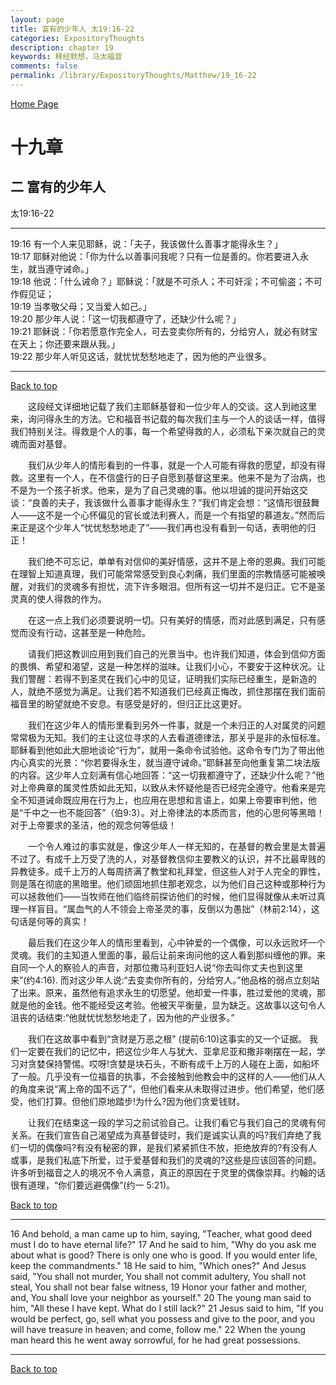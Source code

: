 ```yaml
---
layout: page
title: 富有的少年人 太19:16-22
categories: ExpositoryThoughts
description: chapter 19
keywords: 释经默想，马太福音
comments: false
permalink: /library/ExpositoryThoughts/Matthew/19_16-22
---
```

[ Home Page ]({{site.baseurl}}/index) <br>

<a name="0"></a>
# 十九章 

## 二 富有的少年人

太19:16-22

***

19:16 有一个人来见耶稣，说：「夫子，我该做什么善事才能得永生？」<br>
19:17 耶稣对他说：「你为什么以善事问我呢？只有一位是善的。你若要进入永生，就当遵守诫命。」<br>
19:18 他说：「什么诫命？」耶稣说：「就是不可杀人；不可奸淫；不可偷盗；不可作假见证；<br>
19:19 当孝敬父母；又当爱人如己。」<br>
19:20 那少年人说：「这一切我都遵守了，还缺少什么呢？」<br>
19:21 耶稣说：「你若愿意作完全人，可去变卖你所有的，分给穷人，就必有财宝在天上；你还要来跟从我。」<br>
19:22 那少年人听见这话，就忧忧愁愁地走了，因为他的产业很多。<br>

***

[Back to top](#0)

&emsp;&emsp;这段经文详细地记载了我们主耶稣基督和一位少年人的交谈。这人到祂这里来，询问得永生的方法。它和福音书记载的每次我们主与一个人的谈话一样，值得我们特别关注。得救是个人的事，每一个希望得救的人，必须私下亲次就自己的灵魂而面对基督。

&emsp;&emsp;我们从少年人的情形看到的一件事，就是一个人可能有得救的愿望，却没有得救。这里有一个人，在不信盛行的日子自愿到基督这里来。他来不是为了治病，也不是为一个孩子祈求。他来，是为了自己灵魂的事。他以坦诚的提问开始这交谈：“良善的夫子，我该做什么善事才能得永生？”我们肯定会想：“这情形很鼓舞人——这不是一个心怀偏见的官长或法利赛人，而是一个有指望的慕道友。”然而后来正是这个少年人“忧忧愁愁地走了”——我们再也没有看到一句话，表明他的归正！

&emsp;&emsp;我们绝不可忘记，单单有对信仰的美好情感，这并不是上帝的恩典。我们可能在理智上知道真理，我们可能常常感受到良心刺痛，我们里面的宗教情感可能被唤醒，对我们的灵魂多有担忧，流下许多眼泪。但所有这一切并不是归正。它不是圣灵真的使人得救的作为。

&emsp;&emsp;在这一点上我们必须要说明一切。只有美好的情感，而对此感到满足，只有感觉而没有行动，这甚至是一种危险。

&emsp;&emsp;请我们把这教训应用到我们自己的光景当中。也许我们知道，体会到信仰方面的畏惧、希望和渴望，这是一种怎样的滋味。让我们小心，不要安于这种状况。让我们警醒：若得不到圣灵在我们心中的见证，证明我们实际已经重生，是新造的人，就绝不感觉为满足。让我们若不知道我们已经真正悔改，抓住那摆在我们面前福音里的盼望就绝不安息。有感受是好的，但归正比这更好。

&emsp;&emsp;我们在这少年人的情形里看到另外一件事，就是一个未归正的人对属灵的问题常常极为无知。我们的主让这位寻求的人去看道德律法，那关乎是非的永恒标准。耶稣看到他如此大胆地谈论“行为”，就用一条命令试验他。这命令专门为了带出他内心真实的光景：“你若要得永生，就当遵守诫命。”耶稣甚至向他重复第二块法版的内容。这少年人立刻满有信心地回答：“这一切我都遵守了，还缺少什么呢？”他对上帝典章的属灵性质如此无知，以致从未怀疑他是否已经完全遵守。他看来是完全不知道诫命既应用在行为上，也应用在思想和言语上，如果上帝要审判他，他是“千中之一也不能回答”（伯9:3）。对上帝律法的本质而言，他的心思何等黑暗！对于上帝要求的圣洁，他的观念何等低级！

&emsp;&emsp;一个令人难过的事实就是，像这少年人一样无知的，在基督的教会里是太普遍不过了。有成千上万受了洗的人，对基督教信仰主要教义的认识，并不比最卑贱的异教徒多。成千上万的人每周挤满了教堂和礼拜堂，但这些人对于人完全的罪性，则是落在彻底的黑暗里。他们顽固地抓住那老观念，以为他们自己这种或那种行为可以拯救他们——当牧师在他们临终前探访他们的时候，他们显得就像从未听过真理一样盲目。“属血气的人不领会上帝圣灵的事，反倒以为愚拙”（林前2:14），这句话是何等的真实！

&emsp;&emsp;最后我们在这少年人的情形里看到，心中钟爱的一个偶像，可以永远败坏一个灵魂。我们的主知道人里面的事，最后让前来询问他的这人看到那纠缠他的罪。来自同一个人的察验人的声音，对那位撒马利亚妇人说“你去叫你丈夫也到这里来”(约4:16). 而对这少年人说:“去变卖你所有的，分给穷人。”他品格的弱点立刻站了出来。原来，虽然他有追求永生的切愿望。他却爱一件事，胜过爱他的灵魂，那就是他的金钱。他不能经受这考验。他被天平衡量，显为缺乏。这故事以这句令人沮丧的话结束:“他就忧忧愁愁地走了，因为他的产业很多。”

&emsp;&emsp;我们在这故事中看到“贪财是万恶之根" (提前6:10)这事实的又一个证据。 我们一定要在我们的记忆中，把这位少年人与犹大、亚拿尼亚和撒非喇摆在一起，学习对贪婪保持警惕。哎呀!贪婪是块石头，不断有成千上万的人碰在上面，如船坏了一般。几乎没有一位福音的执事，不会接触到他教会中的这样的人——他们从人的角度来说“离上帝的国不远了”，但他们看来从未取得过进步。他们希望，他们感受，他们打算。但他们原地踏步!为什么?因为他们贪爱钱财。

&emsp;&emsp;让我们在结束这一段的学习之前试验自己。让我们看它与我们自己的灵魂有何关系。在我们宣告自己渴望成为真基督徒时，我们是诚实认真的吗?我们弃绝了我们一切的偶像吗?有没有秘密的罪，是我们紧紧抓住不放，拒绝放弃的?有没有人或事，是我们私底下所爱，过于爱基督和我们的灵魂的?这些是应该回答的问题。许多听到福音之人的境况不令人满意，真正的原因在于灵里的偶像崇拜。约翰的话很有道理，“你们要远避偶像”(约一 5:21)。

[Back to top](#0)

***

16 And behold, a man came up to him, saying, "Teacher, what good deed must I do to have eternal life?" 17 And he said to him, "Why do you ask me about what is good? There is only one who is good. If you would enter life, keep the commandments." 18 He said to him, "Which ones?" And Jesus said, "You shall not murder, You shall not commit adultery, You shall not steal, You shall not bear false witness, 19 Honor your father and mother, and, You shall love your neighbor as yourself." 20 The young man said to him, "All these I have kept. What do I still lack?" 21 Jesus said to him, "If you would be perfect, go, sell what you possess and give to the poor, and you will have treasure in heaven; and come, follow me." 22 When the young man heard this he went away sorrowful, for he had great possessions.

***

[Back to top](#0)
